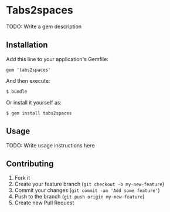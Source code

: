 # Tabs2spaces

TODO: Write a gem description

## Installation

Add this line to your application's Gemfile:

    gem 'tabs2spaces'

And then execute:

    $ bundle

Or install it yourself as:

    $ gem install tabs2spaces

## Usage

TODO: Write usage instructions here

## Contributing

1. Fork it
2. Create your feature branch (`git checkout -b my-new-feature`)
3. Commit your changes (`git commit -am 'Add some feature'`)
4. Push to the branch (`git push origin my-new-feature`)
5. Create new Pull Request
